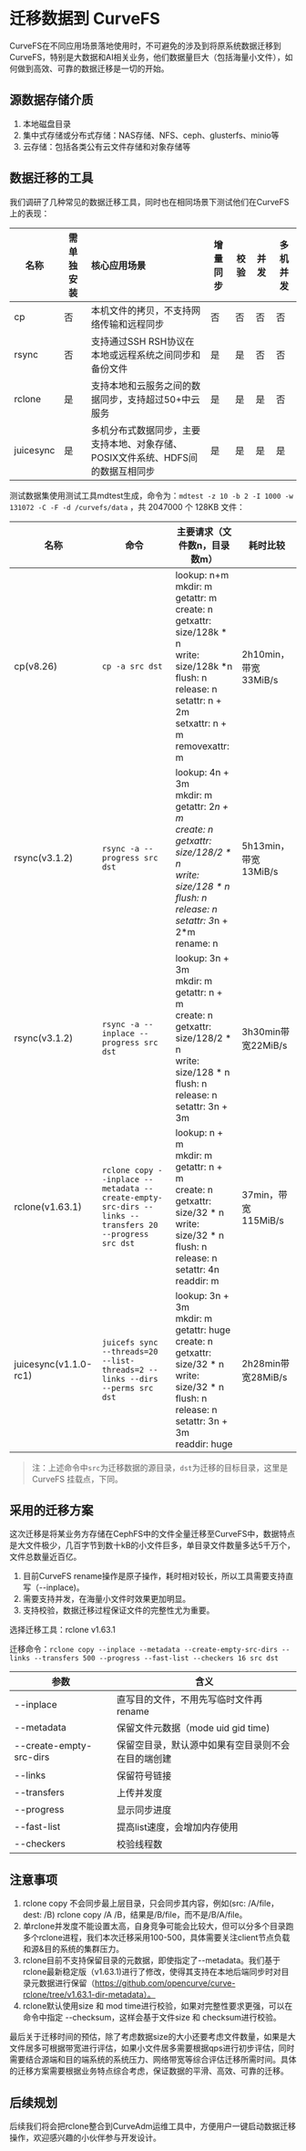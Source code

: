 # 迁移数据到 CurveFS

CurveFS在不同应用场景落地使用时，不可避免的涉及到将原系统数据迁移到CurveFS，特别是大数据和AI相关业务，他们数据量巨大（包括海量小文件），如何做到高效、可靠的数据迁移是一切的开始。

## 源数据存储介质

1. 本地磁盘目录
2. 集中式存储或分布式存储：NAS存储、NFS、ceph、glusterfs、minio等
3. 云存储：包括各类公有云文件存储和对象存储等

## 数据迁移的工具

我们调研了几种常见的数据迁移工具，同时也在相同场景下测试他们在CurveFS上的表现：

| 名称      | 需单独安装 | 核心应用场景                                                 | 增量同步 | 校验 | 并发 | 多机并发 |
| --------- | ---------- | :----------------------------------------------------------- | -------- | ---- | ---- | -------- |
| cp        | 否         | 本机文件的拷贝，不支持网络传输和远程同步                     | 否       | 否   | 否   | 否       |
| rsync     | 否         | 支持通过SSH RSH协议在本地或远程系统之间同步和备份文件        | 是       | 是   | 否   | 否       |
| rclone    | 是         | 支持本地和云服务之间的数据同步，支持超过50+中云服务          | 是       | 是   | 是   | 否       |
| juicesync | 是         | 多机分布式数据同步，主要支持本地、对象存储、POSIX文件系统、HDFS间的数据互相同步 | 是       | 是   | 是   | 是       |

测试数据集使用测试工具mdtest生成，命令为：`mdtest -z 10 -b 2 -I 1000 -w 131072 -C -F -d /curvefs/data` ，共 2047000 个 128KB 文件：

| 名称                  | 命令                                                         | 主要请求（文件数n，目录数m）                                 | 耗时比较             |
| --------------------- | ------------------------------------------------------------ | ------------------------------------------------------------ | -------------------- |
| cp(v8.26)             | `cp -a src dst`                                                | lookup: n+m<br>mkdir: m<br>getattr: m<br>create: n<br>getxattr: size/128k * n<br>write: size/128k *n<br>flush: n<br>release: n<br>setattr: n + 2m<br>setxattr: n + m<br>removexattr: m | 2h10min，带宽33MiB/s |
| rsync(v3.1.2)         | `rsync -a --progress src dst`                                  | lookup: 4n + 3m<br>mkdir: m<br>getattr: 2*n + m<br>create: n<br>getxattr: size/128/2 * n<br>write: size/128 * n<br>flush: n<br>release: n<br>setattr: 3*n + 2*m<br>rename: n | 5h13min，带宽13MiB/s |
| rsync(v3.1.2)         | `rsync -a --inplace --progress src dst`                        | lookup: 3n + 3m<br/>mkdir: m<br/>getattr: n + m<br/>create: n<br/>getxattr: size/128/2 * n<br/>write: size/128 * n<br/>flush: n<br/>release: n<br/>setattr: 3n + 3m | 3h30min带宽22MiB/s   |
| rclone(v1.63.1)       | `rclone copy --inplace --metadata --create-empty-src-dirs --links --transfers 20 --progress src dst` | lookup: n + m<br/>mkdir: m<br/>getattr: n + m<br/>create: n<br/>getxattr: size/32 * n<br/>write: size/32 * n<br/>flush: n<br/>release: n<br/>setattr: 4n<br>readdir: m | 37min，带宽115MiB/s  |
| juicesync(v1.1.0-rc1) | `juicefs sync --threads=20 --list-threads=2 --links --dirs --perms src dst` | lookup: 3n + 3m<br/>mkdir: m<br/>getattr: huge<br/>create: n<br/>getxattr: size/32 * n<br/>write: size/32 * n<br/>flush: n<br/>release: n<br/>setattr: 3n + 3m<br/>readdir: huge | 2h28min带宽28MiB/s   |

> 注：上述命令中`src`为迁移数据的源目录，`dst`为迁移的目标目录，这里是 CurveFS 挂载点，下同。

## 采用的迁移方案

这次迁移是将某业务方存储在CephFS中的文件全量迁移至CurveFS中，数据特点是大文件极少，几百字节到数十kB的小文件巨多，单目录文件数量多达5千万个，文件总数量近百亿。

1. 目前CurveFS rename操作是原子操作，耗时相对较长，所以工具需要支持直写（--inplace)。
2. 需要支持并发，在海量小文件时效果更加明显。
3. 支持校验，数据迁移过程保证文件的完整性尤为重要。

选择迁移工具：rclone v1.63.1

迁移命令：`rclone copy --inplace --metadata --create-empty-src-dirs --links --transfers 500 --progress --fast-list --checkers 16 src dst`

| 参数                    | 含义                                               |
| ----------------------- | -------------------------------------------------- |
| --inplace               | 直写目的文件，不用先写临时文件再rename             |
| --metadata              | 保留文件元数据（mode uid gid time)                 |
| --create-empty-src-dirs | 保留空目录，默认源中如果有空目录则不会在目的端创建 |
| --links                 | 保留符号链接                                       |
| --transfers             | 上传并发度                                         |
| --progress              | 显示同步进度                                       |
| --fast-list             | 提高list速度，会增加内存使用                       |
| --checkers              | 校验线程数                                         |

## 注意事项

1. rclone copy 不会同步最上层目录，只会同步其内容，例如(src: /A/file，dest: /B) rclone copy /A /B，结果是/B/file，而不是/B/A/file。
2. 单rclone并发度不能设置太高，自身竞争可能会比较大，但可以分多个目录跑多个rclone进程，我们本次迁移采用100-500，具体需要关注client节点负载和源&目的系统的集群压力。
3. rclone目前不支持保留目录的元数据，即使指定了--metadata。我们基于rclone最新稳定版（v1.63.1)进行了修改，使得其支持在本地后端同步时对目录元数据进行保留（https://github.com/opencurve/curve-rclone/tree/v1.63.1-dir-metadata）。
3. rclone默认使用size 和 mod time进行校验，如果对完整性要求更强，可以在命令中指定 --checksum，这样会基于文件size 和 checksum进行校验。

最后关于迁移时间的预估，除了考虑数据size的大小还要考虑文件数量，如果是大文件居多可根据带宽进行评估，如果小文件居多需要根据qps进行初步评估，同时需要结合源端和目的端系统的系统压力、网络带宽等综合评估迁移所需时间。具体的迁移方案需要根据业务特点综合考虑，保证数据的平滑、高效、可靠的迁移。


## 后续规划
后续我们将会把rclone整合到CurveAdm运维工具中，方便用户一键启动数据迁移操作，欢迎感兴趣的小伙伴参与开发设计。